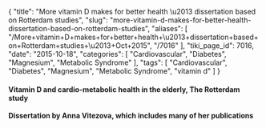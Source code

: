 {
    "title": "More vitamin D makes for better health \u2013 dissertation based on Rotterdam studies",
    "slug": "more-vitamin-d-makes-for-better-health-dissertation-based-on-rotterdam-studies",
    "aliases": [
        "/More+vitamin+D+makes+for+better+health+\u2013+dissertation+based+on+Rotterdam+studies+\u2013+Oct+2015",
        "/7016"
    ],
    "tiki_page_id": 7016,
    "date": "2015-10-18",
    "categories": [
        "Cardiovascular",
        "Diabetes",
        "Magnesium",
        "Metabolic Syndrome"
    ],
    "tags": [
        "Cardiovascular",
        "Diabetes",
        "Magnesium",
        "Metabolic Syndrome",
        "vitamin d"
    ]
}


#### Vitamin D and cardio-metabolic health in the elderly, The Rotterdam study

 **Dissertation by Anna Vitezova, which includes many of her publications**